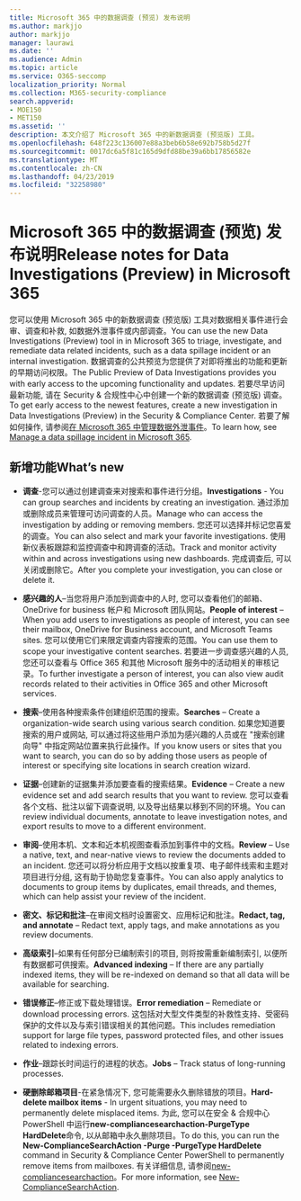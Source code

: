 ```yaml
---
title: Microsoft 365 中的数据调查 (预览) 发布说明
ms.author: markjjo
author: markjjo
manager: laurawi
ms.date: ''
ms.audience: Admin
ms.topic: article
ms.service: O365-seccomp
localization_priority: Normal
ms.collection: M365-security-compliance
search.appverid:
- MOE150
- MET150
ms.assetid: ''
description: 本文介绍了 Microsoft 365 中的新数据调查 (预览版) 工具。
ms.openlocfilehash: 648f223c136007e88a3beb6b58e692b758b5d27f
ms.sourcegitcommit: 0017dc6a5f81c165d9dfd88be39a6bb17856582e
ms.translationtype: MT
ms.contentlocale: zh-CN
ms.lasthandoff: 04/23/2019
ms.locfileid: "32258980"
---
```

# <a name="release-notes-for-data-investigations-preview-in-microsoft-365"></a><span data-ttu-id="7f6ef-103">Microsoft 365 中的数据调查 (预览) 发布说明</span><span class="sxs-lookup"><span data-stu-id="7f6ef-103">Release notes for Data Investigations (Preview) in Microsoft 365</span></span>

<span data-ttu-id="7f6ef-104">您可以使用 Microsoft 365 中的新数据调查 (预览版) 工具对数据相关事件进行会审、调查和补救, 如数据外泄事件或内部调查。</span><span class="sxs-lookup"><span data-stu-id="7f6ef-104">You can use the new Data Investigations (Preview) tool in in Microsoft 365 to triage, investigate, and remediate data related incidents, such as a data spillage incident or an internal investigation.</span></span> <span data-ttu-id="7f6ef-105">数据调查的公共预览为您提供了对即将推出的功能和更新的早期访问权限。</span><span class="sxs-lookup"><span data-stu-id="7f6ef-105">The Public Preview of Data Investigations provides you with early access to the upcoming functionality and updates.</span></span> <span data-ttu-id="7f6ef-106">若要尽早访问最新功能, 请在 Security & 合规性中心中创建一个新的数据调查 (预览版) 调查。</span><span class="sxs-lookup"><span data-stu-id="7f6ef-106">To get early access to the newest features, create a new investigation in Data Investigations (Preview) in the Security & Compliance Center.</span></span> <span data-ttu-id="7f6ef-107">若要了解如何操作, 请参阅[在 Microsoft 365 中管理数据外泄事件](manage-data-spillage-incidents.md)。</span><span class="sxs-lookup"><span data-stu-id="7f6ef-107">To learn how, see [Manage a data spillage incident in Microsoft 365](manage-data-spillage-incidents.md).</span></span>

## <a name="whats-new"></a><span data-ttu-id="7f6ef-108">新增功能</span><span class="sxs-lookup"><span data-stu-id="7f6ef-108">What’s new</span></span> 

- <span data-ttu-id="7f6ef-109">**调查**-您可以通过创建调查来对搜索和事件进行分组。</span><span class="sxs-lookup"><span data-stu-id="7f6ef-109">**Investigations** - You can group searches and incidents by creating an investigation.</span></span> <span data-ttu-id="7f6ef-110">通过添加或删除成员来管理可访问调查的人员。</span><span class="sxs-lookup"><span data-stu-id="7f6ef-110">Manage who can access the investigation by adding or removing members.</span></span>  <span data-ttu-id="7f6ef-111">您还可以选择并标记您喜爱的调查。</span><span class="sxs-lookup"><span data-stu-id="7f6ef-111">You can also select and mark your favorite investigations.</span></span> <span data-ttu-id="7f6ef-112">使用新仪表板跟踪和监控调查中和跨调查的活动。</span><span class="sxs-lookup"><span data-stu-id="7f6ef-112">Track and monitor activity within and across investigations using new dashboards.</span></span> <span data-ttu-id="7f6ef-113">完成调查后, 可以关闭或删除它。</span><span class="sxs-lookup"><span data-stu-id="7f6ef-113">After you complete your investigation, you can close or delete it.</span></span>

- <span data-ttu-id="7f6ef-114">**感兴趣的人**–当您将用户添加到调查中的人时, 您可以查看他们的邮箱、OneDrive for business 帐户和 Microsoft 团队网站。</span><span class="sxs-lookup"><span data-stu-id="7f6ef-114">**People of interest** – When you add users to investigations as people of interest, you can see their mailbox, OneDrive for Business account, and Microsoft Teams sites.</span></span> <span data-ttu-id="7f6ef-115">您可以使用它们来限定调查内容搜索的范围。</span><span class="sxs-lookup"><span data-stu-id="7f6ef-115">You can use them to scope your investigative content searches.</span></span> <span data-ttu-id="7f6ef-116">若要进一步调查感兴趣的人员, 您还可以查看与 Office 365 和其他 Microsoft 服务中的活动相关的审核记录。</span><span class="sxs-lookup"><span data-stu-id="7f6ef-116">To further investigate a person of interest, you can also view audit records related to their activities in Office 365 and other Microsoft services.</span></span>

- <span data-ttu-id="7f6ef-117">**搜索**–使用各种搜索条件创建组织范围的搜索。</span><span class="sxs-lookup"><span data-stu-id="7f6ef-117">**Searches** – Create a organization-wide search using various search condition.</span></span> <span data-ttu-id="7f6ef-118">如果您知道要搜索的用户或网站, 可以通过将这些用户添加为感兴趣的人员或在 "搜索创建向导" 中指定网站位置来执行此操作。</span><span class="sxs-lookup"><span data-stu-id="7f6ef-118">If you know users or sites that you want to search, you can do so by adding those users as people of interest or specifying site locations in search creation wizard.</span></span> 

- <span data-ttu-id="7f6ef-119">**证据**–创建新的证据集并添加要查看的搜索结果。</span><span class="sxs-lookup"><span data-stu-id="7f6ef-119">**Evidence** – Create a new evidence set and add search results that you want to review.</span></span> <span data-ttu-id="7f6ef-120">您可以查看各个文档、批注以留下调查说明, 以及导出结果以移到不同的环境。</span><span class="sxs-lookup"><span data-stu-id="7f6ef-120">You can review individual documents, annotate to leave investigation notes, and export results to move to a different environment.</span></span> 

- <span data-ttu-id="7f6ef-121">**审阅**–使用本机、文本和近本机视图查看添加到事件中的文档。</span><span class="sxs-lookup"><span data-stu-id="7f6ef-121">**Review** – Use a native, text, and near-native views to review the documents added to an incident.</span></span> <span data-ttu-id="7f6ef-122">您还可以将分析应用于文档以按重复项、电子邮件线索和主题对项目进行分组, 这有助于协助您复查事件。</span><span class="sxs-lookup"><span data-stu-id="7f6ef-122">You can also apply analytics to documents to group items by duplicates, email threads, and themes, which can help assist your review of the incident.</span></span> 

- <span data-ttu-id="7f6ef-123">**密文、标记和批注**–在审阅文档时设置密文、应用标记和批注。</span><span class="sxs-lookup"><span data-stu-id="7f6ef-123">**Redact, tag, and annotate** – Redact text, apply tags, and make annotations as you review documents.</span></span>
  
- <span data-ttu-id="7f6ef-124">**高级索引**–如果有任何部分已编制索引的项目, 则将按需重新编制索引, 以便所有数据都可供搜索。</span><span class="sxs-lookup"><span data-stu-id="7f6ef-124">**Advanced indexing** – If there are any partially indexed items, they will be re-indexed on demand so that all data will be available for searching.</span></span>

- <span data-ttu-id="7f6ef-125">**错误修正**–修正或下载处理错误。</span><span class="sxs-lookup"><span data-stu-id="7f6ef-125">**Error remediation** – Remediate or download processing errors.</span></span> <span data-ttu-id="7f6ef-126">这包括对大型文件类型的补救性支持、受密码保护的文件以及与索引错误相关的其他问题。</span><span class="sxs-lookup"><span data-stu-id="7f6ef-126">This includes remediation support for large file types, password protected files, and other issues related to indexing errors.</span></span> 

- <span data-ttu-id="7f6ef-127">**作业**–跟踪长时间运行的进程的状态。</span><span class="sxs-lookup"><span data-stu-id="7f6ef-127">**Jobs** – Track status of long-running processes.</span></span>

- <span data-ttu-id="7f6ef-128">**硬删除邮箱项目**-在紧急情况下, 您可能需要永久删除错放的项目。</span><span class="sxs-lookup"><span data-stu-id="7f6ef-128">**Hard-delete mailbox items** - In urgent situations, you may need to permanently delete misplaced items.</span></span> <span data-ttu-id="7f6ef-129">为此, 您可以在安全 & 合规中心 PowerShell 中运行**new-compliancesearchaction-PurgeType HardDelete**命令, 以从邮箱中永久删除项目。</span><span class="sxs-lookup"><span data-stu-id="7f6ef-129">To do this, you can run the **New-ComplianceSearchAction -Purge -PurgeType HardDelete** command in Security & Compliance Center PowerShell to permanently remove items from mailboxes.</span></span> <span data-ttu-id="7f6ef-130">有关详细信息, 请参阅[new-compliancesearchaction](https://docs.microsoft.com/powershell/module/exchange/policy-and-compliance-content-search/new-compliancesearchaction)。</span><span class="sxs-lookup"><span data-stu-id="7f6ef-130">For more information, see [New-ComplianceSearchAction](https://docs.microsoft.com/powershell/module/exchange/policy-and-compliance-content-search/new-compliancesearchaction).</span></span>
